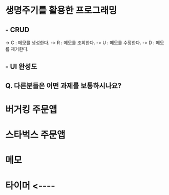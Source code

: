 #  생명주기를 활용한 프로그래밍

## - CRUD
-> C : 메모를 생성한다.
-> R : 메모를 조회한다.
-> U : 메모를 수정한다.
-> D : 메모를 제거한다.

## - UI 완성도

## Q. 다른분들은 어떤 과제를 보통하시나요?

# 버거킹 주문앱
# 스타벅스 주문앱
# 메모
# 타이머 <----

